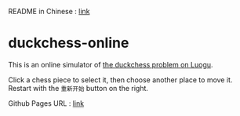 README in Chinese : [link](./README-CN.md)

# duckchess-online

This is an online simulator of [the duckchess problem on Luogu](https://www.luogu.com.cn/problem/P5380).

Click a chess piece to select it, then choose another place to move it. Restart with the `重新开始` button on the right.

Github Pages URL : [link](https://caibyte.github.io/DuckchessOnline)
